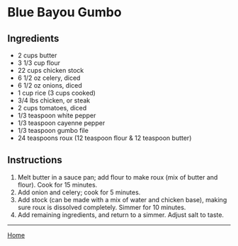 # Blue Bayou Gumbo

## Ingredients
- 2 cups butter
- 3 1/3 cup flour
- 22 cups chicken stock
- 6 1/2 oz celery, diced
- 6 1/2 oz onions, diced
- 1 cup rice (3 cups cooked)
- 3/4 lbs chicken, or steak
- 2 cups tomatoes, diced
- 1/3 teaspoon white pepper
- 1/3 teaspoon cayenne pepper
- 1/3 teaspoon gumbo file
- 24 teaspoons roux (12 teaspoon flour & 12 teaspoon butter)

## Instructions
1. Melt butter in a sauce pan; add flour to make roux (mix of butter and flour). Cook for 15 minutes.
2. Add onion and celery; cook for 5 minutes.
3. Add stock (can be made with a mix of water and chicken base), making sure roux is dissolved completely. Simmer for 10 minutes.
4. Add remaining ingredients, and return to a simmer. Adjust salt to taste.


---
[Home](../)